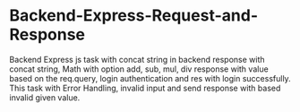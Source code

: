 # Backend-Express-Request-and-Response

Backend Express js task with concat string in backend response with concat string, Math with option add, sub, mul, div response with value based on the req.query, login authentication and res with login successfully. This task with Error Handling, invalid input and send response with based invalid given value.
